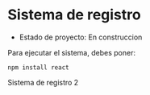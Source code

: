 <h1> Sistema de registro</h1>

- Estado de proyecto: En construccion

Para ejecutar el sistema, debes poner:

```npm install react```

Sistema de registro 2
